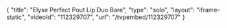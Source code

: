 {
    "title": "Elyse Perfect Pout Lip Duo  Bare",
    "type": "solo",
    "layout": "iframe-static",
    "videoId": "112329707",
    "url": "\/tvpembed\/112329707"
}